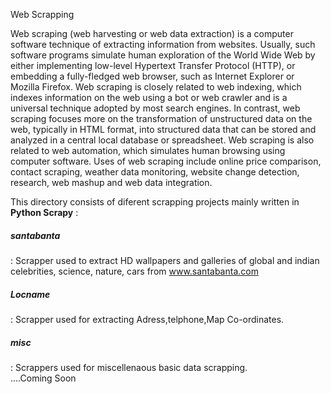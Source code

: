 Web Scrapping  

Web scraping (web harvesting or web data extraction) is a computer software technique of extracting information from websites. Usually, such software programs simulate human exploration of the World Wide Web by either implementing low-level Hypertext Transfer Protocol (HTTP), or embedding a fully-fledged web browser, such as Internet Explorer or Mozilla Firefox.
Web scraping is closely related to web indexing, which indexes information on the web using a bot or web crawler and is a universal technique adopted by most search engines. In contrast, web scraping focuses more on the transformation of unstructured data on the web, typically in HTML format, into structured data that can be stored and analyzed in a central local database or spreadsheet. Web scraping is also related to web automation, which simulates human browsing using computer software. Uses of web scraping include online price comparison, contact scraping, weather data monitoring, website change detection, research, web mashup and web data integration.

This directory consists of diferent scrapping projects mainly written in **Python Scrapy** :  
**<h5>santabanta</h5>**: Scrapper used to  extract HD  wallpapers and galleries  of global and indian celebrities, science, nature, cars from www.santabanta.com 
**<h5>Locname</h5>**:  Scrapper used for extracting Adress,telphone,Map Co-ordinates. 
**<h5>misc</h5>**:  Scrappers used for  miscellenaous basic data scrapping.    
....Coming Soon 

